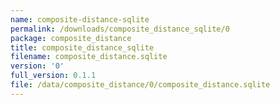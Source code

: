 ```yaml
---
name: composite-distance-sqlite
permalink: /downloads/composite_distance_sqlite/0
package: composite_distance
title: composite_distance_sqlite
filename: composite_distance.sqlite
version: '0'
full_version: 0.1.1
file: /data/composite_distance/0/composite_distance.sqlite
---
```

